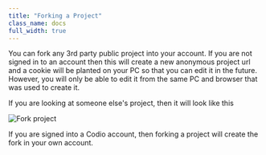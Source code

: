 ```yaml
---
title: "Forking a Project"
class_name: docs
full_width: true
---
```


You can fork any 3rd party public project into your account. If you are not signed in to an account then this will create a new anonymous project url and a cookie will be planted on your PC so that you can edit it in the future. However, you will only be able to edit it from the same PC and browser that was used to create it.

If you are looking at someone else's project, then it will look like this

![Fork project](/img/docs/fork-ide.png)

If you are signed into a Codio account, then forking a project will create the fork in your own account.

